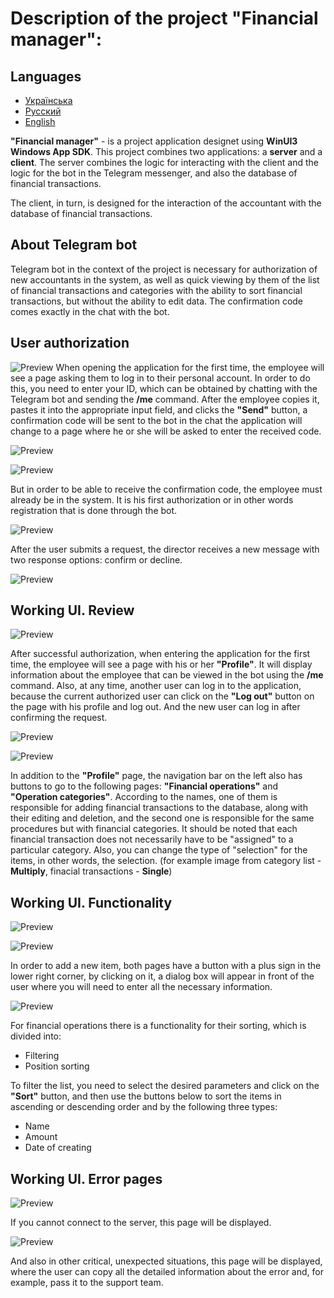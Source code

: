 # Description of the project "Financial manager":

## Languages
- [Українська](./README_UA.md)
- [Русский](./README_RU.md)
- [English](./README.md)

**"Financial manager"** - is a project application designet using **WinUI3 Windows App SDK**. This project combines two applications: a **server** and a **client**. The server combines the logic for interacting with the client and the logic for the bot in the Telegram messenger, and also the database of financial transactions.

The client, in turn, is designed for the interaction of the accountant with the database of financial transactions.

## About Telegram bot

Telegram bot in the context of the project is necessary for authorization of new accountants in the system, as well as quick viewing by them of the list of financial transactions and categories with the ability to sort financial transactions, but without the ability to edit data. The confirmation code comes exactly in the chat with the bot.

## User authorization

![Preview](Images/fm_img1.png)
When opening the application for the first time, the employee will see a page asking them to log in to their personal account. In order to do this, you need to enter your ID, which can be obtained by chatting with the Telegram bot and sending the **/me** command. After the employee copies it, pastes it into the appropriate input field, and clicks the **"Send"** button, a confirmation code will be sent to the bot in the chat the application will change to a page where he or she will be asked to enter the received code.

![Preview](Images/fm_tb_img1.png)

![Preview](Images/fm_img2.png)

But in order to be able to receive the confirmation code, the employee must already be in the system. It is his first authorization or in other words registration that is done through the bot.

![Preview](Images/fm_tb_img3.png)

After the user submits a request, the director receives a new message with two response options: confirm or decline.

![Preview](Images/fm_tb_img4.png)

## Working UI. Review

![Preview](Images/fm_img3.png)

After successful authorization, when entering the application for the first time, the employee will see a page with his or her **"Profile"**. It will display information about the employee that can be viewed in the bot using the **/me** command. Also, at any time, another user can log in to the application, because the current authorized user can click on the **"Log out"** button on the page with his profile and log out. And the new user can log in after confirming the request. 

![Preview](Images/fm_img4.png)

![Preview](Images/fm_img5.png)

In addition to the **"Profile"** page, the navigation bar on the left also has buttons to go to the following pages: **"Financial operations"** and **"Operation categories"**. According to the names, one of them is responsible for adding financial transactions to the database, along with their editing and deletion, and the second one is responsible for the same procedures but with financial categories. It should be noted that each financial transaction does not necessarily have to be "assigned" to a particular category. Also, you can change the type of "selection" for the items, in other words, the selection. (for example image from category list - **Multiply**, finacial transactions - **Single**)

## Working UI. Functionality

![Preview](Images/fm_img7.png)

![Preview](Images/fm_img8.png)

In order to add a new item, both pages have a button with a plus sign in the lower right corner, by clicking on it, a dialog box will appear in front of the user where you will need to enter all the necessary information.

![Preview](Images/fm_img6.png)

For financial operations there is a functionality for their sorting, which is divided into: 

- Filtering
- Position sorting

To filter the list, you need to select the desired parameters and click on the **"Sort"** button, and then use the buttons below to sort the items in ascending or descending order and by the following three types:

- Name
- Amount
- Date of creating

## Working UI. Error pages

![Preview](Images/fm_img9.png)

If you cannot connect to the server, this page will be displayed.

![Preview](Images/fm_img10.png)

And also in other critical, unexpected situations, this page will be displayed, where the user can copy all the detailed information about the error and, for example, pass it to the support team.